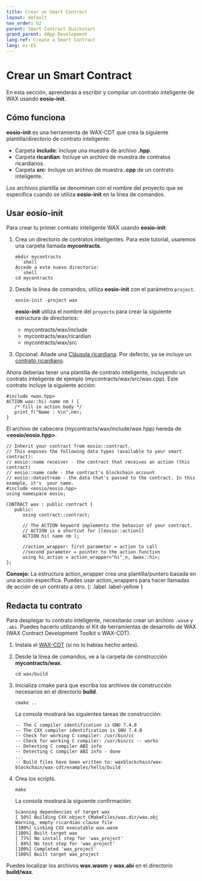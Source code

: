```yaml
---
title: Crear un Smart Contract
layout: default
nav_order: 62
parent: Smart Contract Quickstart
grand_parent: dApp Development
lang-ref: Create a Smart Contract
lang: es-ES
---
```

# Crear un Smart Contract

En esta sección, aprenderás a escribir y compilar un contrato inteligente de WAX usando **eosio-init**.

## Cómo funciona

**eosio-init** es una herramienta de WAX-CDT que crea la siguiente plantilla/directorio de contrato inteligente:

- Carpeta **include**: Incluye una muestra de archivo **.hpp**.
- Carpeta **ricardian**: Incluye un archivo de muestra de contratos ricardianos.
- Carpeta **src**: Incluye un archivo de muestra **.cpp** de un contrato inteligente.

Los archivos plantilla se denominan con el nombre del proyecto que se especifica cuando se utiliza **eosio-init** en la línea de comandos. 

## Usar eosio-init

Para crear tu primer contrato inteligente WAX usando **eosio-init**:

1. Crea un directorio de contratos inteligentes. Para este tutorial, usaremos una carpeta llamada **mycontracts**.

    ```shell
    mkdir mycontracts
    ```shell
    Accede a este nuevo directorio:
    ```shell
    cd mycontracts
    ```

2. Desde la línea de comandos, utiliza **eosio-init** con el parámetro `project`.

    ```
    eosio-init -project wax
    ```

    **eosio-init** utiliza el nombre del `proyecto` para crear la siguiente estructura de directorios:

    - mycontracts/wax/include 
    - mycontracts/wax/ricardian 
    - mycontracts/wax/src 

3. Opcional. Añade una [Cláusula ricardiana](/en/tools/ricardian_clause). Por defecto, ya se incluye un  [contrato ricardiano](/en/tools/ricardian_contract).

Ahora deberías tener una plantilla de contrato inteligente, incluyendo un contrato inteligente de ejemplo (mycontracts/wax/src/wax.cpp). Este contrato incluye la siguiente acción:

```
#include <wax.hpp>
ACTION wax::hi( name nm ) {
   /* fill in action body */
   print_f("Name : %\n",nm);
}
```

El archivo de cabecera (mycontracts/wax/include/wax.hpp) hereda de **<eosio/eosio.hpp>**.

```
// Inherit your contract from eosio::contract. 
// This exposes the following data types (available to your smart contract):
// eosio::name receiver - the contract that receives an action (this contract)
// eosio::name code - the contract's blockchain account
// eosio::datastream - the data that's passed to the contract. In this example, it's  your name.
#include <eosio/eosio.hpp>
using namespace eosio;

CONTRACT wax : public contract {
   public:
      using contract::contract;

      // The ACTION keyword implements the behavior of your contract. 
      // ACTION is a shortcut for [[eosio::action]]  
      ACTION hi( name nm );

      //action_wrapper: first parameter = action to call
      //second parameter = pointer to the action function
      using hi_action = action_wrapper<"hi"_n, &wax::hi>;
};
```

<strong>Consejo:</strong> La estructura action_wrapper crea una plantilla/puntero basada en una acción específica. Puedes usar action_wrappers para hacer llamadas de acción de un contrato a otro. 
{: .label .label-yellow }

<!--
<span>Tip: </span>Make sure that your class name and file names match.

```
// Required. eosio.hpp includes the classes required to write a smart contract and sign transactions on the WAX blockchain. 
#include <eosiolib/eosio.hpp>

// Inherit your contract from eosio::contract. 
// eosio::name receiver is the contract that receives an action (this contract)
// eosio::name code is the contract's blockchain account
// eosio::datastream is the data that's passed to the contract. In this example, there is no data. 
CONTRACT wax: public eosio::contract {
public:
    wax(eosio::name receiver, eosio::name code, eosio::datastream<const char*> ds)
        : contract(receiver, code, ds) {
    }

    // The ACTION keyword implements the behavior of your contract. 
    // ACTION is a shortcut for [[eosio::action]]
    ACTION greet() {
        // eosio::print returns a string to the console. 
        eosio::print("Hello World!\n");
    }
};

// A dispatcher function that listens to all incoming actions and performs the designated functions in your smart contract.
// If this contract included a 'goodbye' action, you could change this function to:
// EOSIO_DISPATCH(wax, (greet)(goodbye))
EOSIO_DISPATCH(wax, (greet))
```-->


## Redacta tu contrato

Para desplegar tu contrato inteligente, necesitarás crear un archivo `.wasm` y `.abi`. Puedes hacerlo utilizando el Kit de herramientas de desarrollo de WAX (WAX Contract Development Toolkit o WAX-CDT).

1. Instala el [WAX-CDT](/es/dapp-development/wax-cdt/) (si no lo habías hecho antes).

2. Desde la línea de comandos, ve a la carpeta de construcción **mycontracts/wax**.

    ```shell
    cd wax/build
    ```

3. Inicializa cmake para que escriba los archivos de construcción necesarios en el directorio **build**.

    ```shell
    cmake ..
    ```

    La consola mostrará las siguientes tareas de construcción:

    ```shell
    -- The C compiler identification is GNU 7.4.0
    -- The CXX compiler identification is GNU 7.4.0
    -- Check for working C compiler: /usr/bin/cc
    -- Check for working C compiler: /usr/bin/cc -- works
    -- Detecting C compiler ABI info
    -- Detecting C compiler ABI info - done
    ...
    -- Build files have been written to: waxblockchain/wax-blockchain/wax-cdt/examples/hello/build
    ```

4. Crea los scripts.

    ```shell
    make
    ```

    La consola mostrará la siguiente confirmación:

    ```shell
    Scanning dependencies of target wax
    [ 50%] Building CXX object CMakeFiles/wax.dir/wax.obj
    Warning, empty ricardian clause file
    [100%] Linking CXX executable wax.wasm
    [100%] Built target wax
    [ 77%] No install step for 'wax_project'
    [ 88%] No test step for 'wax_project'
    [100%] Completed 'wax_project'
    [100%] Built target wax_project
    ```

Puedes localizar los archivos **wax.wasm** y **wax.abi** en el directorio **build/wax**. 

